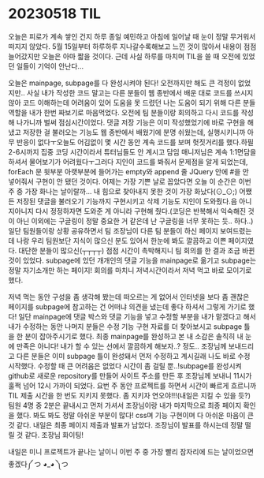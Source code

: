 # 20230518 TIL
오늘은 피로가 계속 쌓인 건지 하루 종일 예민하고 아침에 일어날 때 눈이 정말 무거워서 떠지지 않았다. 5월 15일부터 하루하루 지나갈수록해보고 느낀 것이 많아서 내용이 점점 늘어갔지만 오늘은 아마 짧을 것이다. 근데 사실 하루를 마치며 TIL을 쓸 때 오전에 있었던 일들이 기억이 안난다...

오늘은 mainpage, subpage를 다 완성시켜야 된다! 오전까지만 해도 큰 걱정이 없었지만.. 사실 내가 작성한 코드 말고는 다른 분들이 웹 종반에서 배운 대로 코드를 쓰시지 않아 코드 이해하는데 어려움이 있어 도움을 못 드렸던 나는 도움이 되기 위해 다른 분들 역할을 내가 한번 짜보기로 마음먹었다. 오전에 팀 분들이랑 회의하고 다시 코드를 작성해 나가니까 벌써 점심시간이었다. 댓글 저장 기능은 이미 작성했었기에 바로 구현을 해냈고 저장한 걸 불러오는 기능도 웹 종반에서 배웠기에 분명 쉬웠는데, 실행시키니까 아무 반응이 없다ㅜ오늘도 어김없이 몇 시간 동안 계속 코드를 보며 헛짓거리를 했다.하필 2-6시까지 집중 코딩 시간이라서 튜터님들도 안 계시고 담임 매니저님은 계속 1:1면담을 하셔서 물어보기가 어려웠다ㅜ그러다 지인이 코드를 봐줘서 문제점을 알게 되었는데, forEach 문 윗부분 아랫부분에 들어가는 empty와 append 줄 JQuery 안에 #을 안 넣어줘서 구현이 안 됐던 것이다. 어제는 가장 기쁜 날로 꼽았다면 오늘 이 순간은 이번 주 중 가장 화나는 날이랄까... 내 힘으로 찾아내지 못한 것이 가장 화났다(⊙_⊙;)
어쨌든 저장된 댓글을 불러오기 기능까지 구현시키고 삭제 기능도 지인이 도와줬다.음 아니지아니지 다시 정정하자면 도와준 게 아니라 구현해 줬다.(코딩은 반복해서 익숙해진 것이 아닌 이외에는 구글링이 정말 중요한 거 같은데 난 구글링을 너무 못하는 듯.. 하다..) 일단 팀원들이랑 상황 공유하면서 팀 조장님이 다른 팀 분들이 하신 페이지 보여드렸는데 나랑 우리 팀원보단 지식이 많으신 분도 있어서 한눈에 봐도 깔끔하고 이쁜 페이지였다. 대단한 분들이 많으신(┬┬┬┬) 점점 시간이 촉박해지니 팀 회의를 한 결과 조금 바뀐 것이 있었다. subpage에 있던 개개인의 댓글 기능을 mainpage로 옮기고 subpage는 정말 자기소개만 하는 페이지! 회의를 마치니 저녁시간이라서 저녁 먹고 바로 모이기로 했다.

저녁 먹는 동안 구성을 좀 생각해 봤는데 떠오르는 게 없어서 인터넷을 보다 좀 괜찮은 페이지를 subpage에 참고하는 건 어떠냐 의견을 냈는데 좋다 하셔서 그렇게 가기로 했다! 일단 mainpage에 댓글 박스와 댓글 기능을 넣고 수정할 부분을 내가 맡겠다고 해서 내가 수정하는 동안 나머지 분들은 수정 기능 구현 자료를 더 찾아보시고 subpage 틀을 한 분이 잡아주시기로 했다. 최종 mainpage를 완성하고 본 내 소감은 솔직히 내 눈에 만족은 아니다! 내가 할 수 있는 선에서 깔끔하게 해보자..? 정도.. 조장님께 보내드리고 다른 분들은 이미 subpage 틀이 완성돼서 먼저 수정하고 계시길래 나도 바로 수정 시작했다. 수정할 때 큰 어려움은 없었다 시간이 좀 걸릴 뿐..!subpage를 완성시켜 github로 새로운 repository를 만들어 사이트 주소를 만든 후 조장님께 보내니 11시가 훌쩍 넘어 12시 가까이 되었다. 요번 주 동안 프로젝트를 하면서 시간이 빠르게 흐르니까 TIL 제출 시간을 한 번도 지키지 못했다. 좀 지키자 연오야!!!(내일은 지킬 수 있을 듯?) 팀원 4명 중 2분은 끝내시고 먼저 가셔서 조장님이랑 내가 마지막으로 최종 페이지 확인을 했다. 봐도 봐도 정말 아쉬운 부분이 많다! css며 기능 구현이며 다 아쉬운 마음이 큰 것 같다. 내일은 최종 페이지 제출과 발표가 남았다. 조장님이 발표를 하시는데 정말 떨릴 것 같다. 조장님 화이팅!

내일은 미니 프로젝트가 끝나는 날이니 이번 주 중 가장 빨리 잠자리에 드는 날이었으면 좋겠다༼ つ ◕_◕ ༽つ